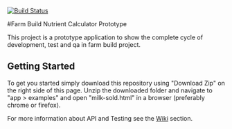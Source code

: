 [![Build Status](https://api.travis-ci.org/SpatialVision/farm-build-nutrient-calculator.svg?branch=master)](https://travis-ci.org/SpatialVision/farm-build-nutrient-calculator)

#Farm Build Nutrient Calculator Prototype

This project is a prototype application to show the complete cycle of development, test and qa in farm build project.


## Getting Started

To get you started simply download this repository using "Download Zip" on the right side of this page. Unzip the downloaded folder and navigate to "app > examples" and open "milk-sold.html"
in a browser (preferably chrome or firefox).

For more information about API and Testing see the [Wiki](https://github.com/SpatialVision/farm-build-nutrient-calculator/wiki) section.
